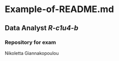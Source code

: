 # Example-of-README.md
## **Data Analyst _R-c1u4-b_**
### Repository for exam

Nikoletta Giannakopoulou
